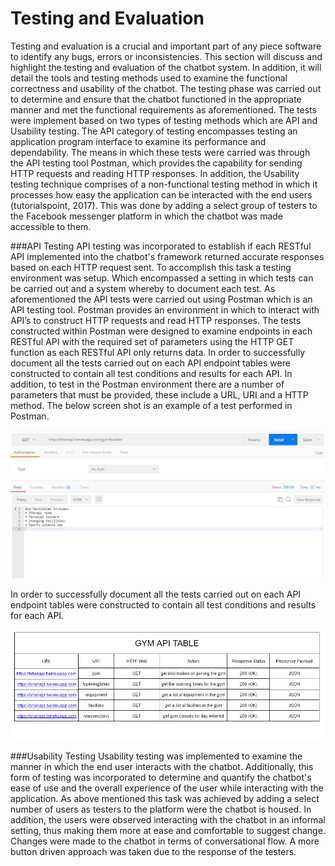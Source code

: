 # Testing and Evaluation
Testing and evaluation is a crucial and important part of any piece software to identify any bugs, errors or inconsistencies. This section will discuss and highlight the testing and evaluation of the chatbot system. In addition, it will detail the tools and testing methods used to examine the functional correctness and usability of the chatbot. The testing phase was carried out to determine and ensure that the chatbot functioned in the appropriate manner and met the functional requirements as aforementioned. The tests were implement based on two types of testing methods which are API and Usability testing. The API category of testing encompasses testing an application program interface to examine its performance and dependability. The means in which these tests were carried was through the API testing tool Postman, which provides the capability for sending HTTP requests and reading HTTP responses. In addition, the Usability testing technique comprises of a non-functional testing method in which it processes how easy the application can be interacted with the end users (tutorialspoint, 2017).  This was done by adding a select group of testers to the Facebook messenger platform in which the chatbot was made accessible to them.

###API Testing
API testing was incorporated to establish if each RESTful API implemented into the chatbot's framework returned accurate responses based on each HTTP request sent. To accomplish this task a testing environment was setup. Which encompassed a setting in which tests can be carried out and a system whereby to document each test.  As aforementioned the API tests were carried out using Postman which is an API testing tool. Postman provides an environment in which to interact with API’s to construct HTTP requests and read HTTP responses. The tests constructed within Postman were designed to examine endpoints in each RESTful API with the required set of parameters using the HTTP GET function as each RESTful API only returns data. In order to successfully document all the tests carried out on each API endpoint tables were constructed to contain all test conditions and results for each API. In addition, to test in the Postman environment there are a number of parameters that must be provided, these include a URL, URI and a HTTP method. The below screen shot is an example of a test performed in Postman.

![Example of test in Postman environment. \label{Test in Postman}](04_assets\06_testing_evaluation\test.PNG)

In order to successfully document all the tests carried out on each API endpoint tables were constructed to contain all test conditions and results for each API.

![Table of documented tests. \label{Test in Postman}](04_assets\06_testing_evaluation\table.PNG)

###Usability Testing
Usability testing was implemented to examine the manner in which the end user interacts with the chatbot.  Additionally, this form of testing was incorporated to determine and quantify the chatbot's ease of use and the overall experience of the user while interacting with the application. As above mentioned this task was achieved by adding a select number of users as testers to the platform were the chatbot is housed. In addition, the users were observed interacting with the chatbot in an informal setting, thus making them more at ease and comfortable to suggest change. Changes were made to the chatbot in terms of conversational flow. A more button driven approach was taken due to the response of the testers. 
